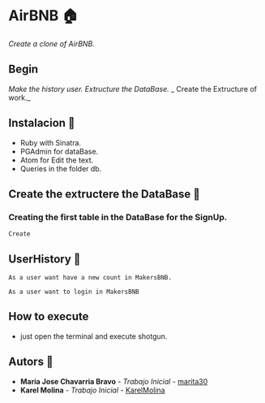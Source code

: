 
# AirBNB 🏠
_Create a clone of AirBNB._

## Begin
_Make the history user._
_Extructure the DataBase._
_ Create the Extructure of work._

## Instalacion 🔧
* Ruby with Sinatra.
* PGAdmin for dataBase.
* Atom for Edit the text.
* Queries in the folder db.


## Create the extructere the DataBase 🔩
### Creating the first table in the DataBase for the SignUp.
```
Create
```
## UserHistory 📌
```
As a user want have a new count in MakersBNB.
```
```
As a user want to login in MakersBNB
```
## How to execute
* just open the terminal and execute shotgun.
##  Autors 👥
* **Maria Jose Chavarria Bravo** - *Trabajo Inicial* - [marita30](https://github.com/marita30/MakesrBNB)
* **Karel Molina** - *Trabajo Inicial* - [KarelMolina](https://github.com/karelmolina)
